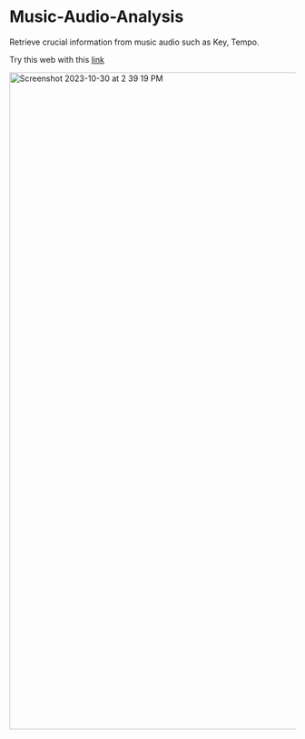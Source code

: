 # Music-Audio-Analysis
Retrieve crucial information from music audio such as Key, Tempo.

Try this web with this [link](https://music-audio-analysis.streamlit.app/)

<img width="1155" alt="Screenshot 2023-10-30 at 2 39 19 PM" src="https://github.com/LPK99/Music-Audio-Analysis/assets/13818447/a4390985-07c9-4390-bfd9-ab41d3469a03">

